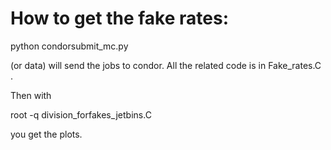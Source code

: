 
# How to get the fake rates: 

  python condorsubmit_mc.py 

(or data) will send the jobs to condor. All the related code is in Fake_rates.C .

Then with 

  root -q  division_forfakes_jetbins.C

you get the plots. 




